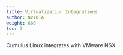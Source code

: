 ```yaml
---
title: Virtualization Integrations
author: NVIDIA
weight: 660
toc: 3
---
```

Cumulus Linux integrates with VMware NSX.
